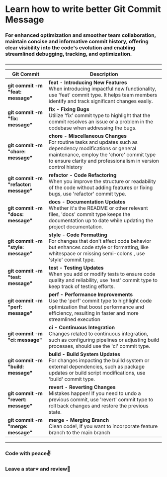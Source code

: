 # Learn how to write better Git Commit Message

<h3>For enhanced optimization and smoother team collaboration, maintain concise and informative commit history, offering clear visibility into the code's evolution and enabling streamlined debugging, tracking, and optimization.<h3>

<hr>

| Git Commit | Description                                                                                                                                                    |
|---------------------------|-------------------------------------------------------------------------------|
|<b> git commit -m "feat: message" </b>| <b>feat - Introducing New Features</b> <br> When introducing impactful new functionality, use 'feat' commit type. It helps team members identify and track significant changes easliy.                                 |
|<b> git commit -m "fix: message" </b> | <b>fix - Fixing Bugs</b> <br> Utilize 'fix' commit type to highlight that the commit resolves an issue or a problem in the codebase when addressing the bugs.                                |
|<b> git commit -m "chore: message" </b> | <b>chore - Miscellaneous Changes</b> <br> For routine tasks and updates such as dependency modifications or general maintenance, employ the 'chore' commit type to ensure clarity and professionalism in version control history                                |
|<b> git commit -m "refactor: message" </b> | <b>refactor - Code Refactoring</b> <br> When you improve the structure or readability of the code without adding features or fixing bugs, use 'refactor' commit type.                                |
|<b>git commit -m "docs: message" </b> | <b>docs - Documentation Updates</b> <br> Whether it's the README or other relevant files, 'docs' commit type keeps the documentation up to date while updating the project documentation.                    |
|<b> git commit -m "style: message" </b>  | <b>style - Code Formatting</b> <br> For changes that don't affect code behavior but enhances code style or formatting, like whitespace or missing semi-colons , use 'style' commit type.                     |
|<b> git commit -m "test: message" </b> | <b>test - Testing Updates</b> <br> When you add or modify tests to ensure code quality and reliability, use 'test' commit type to keep track of testing efforts.                     |
|<b> git commit -m "perf: message" </b> | <b>perf - Performance Improvements</b> <br> Use the 'perf' commit type to highlight code optimization that boost performance and efficiency, resulting in faster and more streamlined execution                     |
|<b> git commit -m "ci: message" </b> | <b>ci - Continuous Integration</b> <br> Changes related to continuous integration, such as configuring pipelines or adjusting build processes, should use the 'ci' commit type.                     |
|<b> git commit -m "build: message" </b> | <b>build - Build System Updates</b> <br> For changes impacting the builld system or external dependencies, such as package updates or build script modifications, use 'build' commit type.                     |
|<b> git commit -m "revert: message" </b> | <b>revert - Reverting Changes</b> <br> Mistakes happen! If you need to undo a previous commit, use 'revert' commit type to roll back changes and restore the previous state.                     |
|<b> git commit -m "merge: message" </b> | <b>merge - Merging Branch</b> <br> Clean code!, If you want to incorporate feature branch to the main branch                 |


<hr>
<h3>Code with peace✌️</h3>
<h3>Leave a star⭐ and review📖</h3>